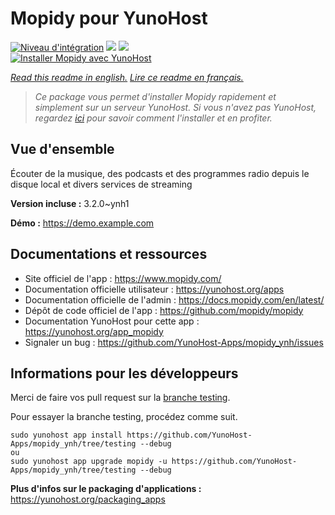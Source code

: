 # Mopidy pour YunoHost

[![Niveau d'intégration](https://dash.yunohost.org/integration/mopidy.svg)](https://dash.yunohost.org/appci/app/mopidy) ![](https://ci-apps.yunohost.org/ci/badges/mopidy.status.svg) ![](https://ci-apps.yunohost.org/ci/badges/mopidy.maintain.svg)  
[![Installer Mopidy avec YunoHost](https://install-app.yunohost.org/install-with-yunohost.svg)](https://install-app.yunohost.org/?app=mopidy)

*[Read this readme in english.](./README.md)*
*[Lire ce readme en français.](./README_fr.md)*

> *Ce package vous permet d'installer Mopidy rapidement et simplement sur un serveur YunoHost.
Si vous n'avez pas YunoHost, regardez [ici](https://yunohost.org/#/install) pour savoir comment l'installer et en profiter.*

## Vue d'ensemble

Écouter de la musique, des podcasts et des programmes radio depuis le disque local et divers services de streaming

**Version incluse :** 3.2.0~ynh1

**Démo :** https://demo.example.com

## Documentations et ressources

* Site officiel de l'app : https://www.mopidy.com/
* Documentation officielle utilisateur : https://yunohost.org/apps
* Documentation officielle de l'admin : https://docs.mopidy.com/en/latest/
* Dépôt de code officiel de l'app : https://github.com/mopidy/mopidy
* Documentation YunoHost pour cette app : https://yunohost.org/app_mopidy
* Signaler un bug : https://github.com/YunoHost-Apps/mopidy_ynh/issues

## Informations pour les développeurs

Merci de faire vos pull request sur la [branche testing](https://github.com/YunoHost-Apps/mopidy_ynh/tree/testing).

Pour essayer la branche testing, procédez comme suit.
```
sudo yunohost app install https://github.com/YunoHost-Apps/mopidy_ynh/tree/testing --debug
ou
sudo yunohost app upgrade mopidy -u https://github.com/YunoHost-Apps/mopidy_ynh/tree/testing --debug
```

**Plus d'infos sur le packaging d'applications :** https://yunohost.org/packaging_apps